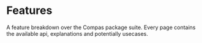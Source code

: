 # Features

A feature breakdown over the Compas package suite. Every page contains the
available api, explanations and potentially usecases.
